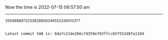Now the time is 2022-07-15 06:57:50 am

---

<small>2959888972033828606249552336510377</small>

```txt

Latest commit SHA is: 8da7c21de266c7d359e763ffcc65f552d0fa119d
```
